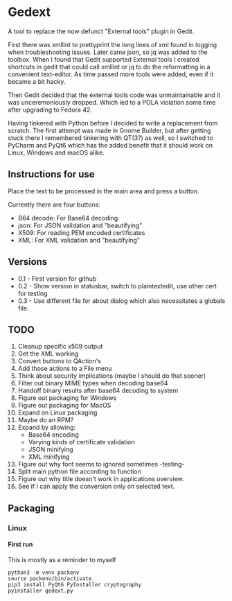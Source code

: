 # Gedext
A tool to replace the now defunct "External tools" plugin in Gedit. 

First there was xmllint to prettyprint the long lines of xml found
in logging when troubleshooting issues. Later came json, so jq was
added to the toolbox. When I found that Gedit supported External tools
I created shortcuts in gedit that could call xmllint or jq to do the
reformatting in a convenient text-editor.
As time passed more tools were added, even if it became a bit hacky.

Then Gedit decided that the external tools code was unmaintainable and
it was unceremoniously dropped. Which led to a POLA violation some time
after upgrading to Fedora 42.

Having tinkered with Python before I decided to write a replacement
from scratch. The first attempt was made in Gnome Builder, but after
getting stuck there I remembered tinkering with QT(3?) as well, so I
switched to PyCharm and PyQt6 which has the added benefit that it should
work on Linux, Windows and macOS alike.


## Instructions for use
Place the text to be processed in the main area and press a button.

Currently there are four buttons:
* B64 decode: For Base64 decoding
* json: For JSON validation and "beautifying"
* X509: For reading PEM encoded certificates
* XML: For XML validation and "beautifying"

## Versions
* 0.1 - First version for github
* 0.2 - Show version in statusbar, switch to plaintextedit, use other cert for testing
* 0.3 - Use different file for about dialog which also necessitates a globals file.

## TODO
1. Cleanup specific x509 output
2. Get the XML working
3. Convert buttons to QAction's
4. Add those actions to a File menu
5. Think about security implications (maybe I should do that sooner)
6. Filter out binary MIME types when decoding base64
7. Handoff binary results after base64 decoding to system
8. Figure out packaging for Windows
9. Figure out packaging for MacOS
10. Expand on Linux packaging
11. Maybe do an RPM?
12. Expand by allowing:
    * Base64 encoding
    * Varying kinds of certificate validation
    * JSON minifying
    * XML minifying
13. Figure out why font seems to ignored sometimes -testing-
14. Split main python file according to function
15. Figure out why title doesn't work in applications overview.
16. See if I can apply the conversion only on selected text.

## Packaging

### Linux

#### First run

This is mostly as a reminder to myself

    python3 -m venv packenv
    source packenv/bin/activate
    pip3 install PyQt6 PyInstaller cryptography
    pyinstaller gedext.py
